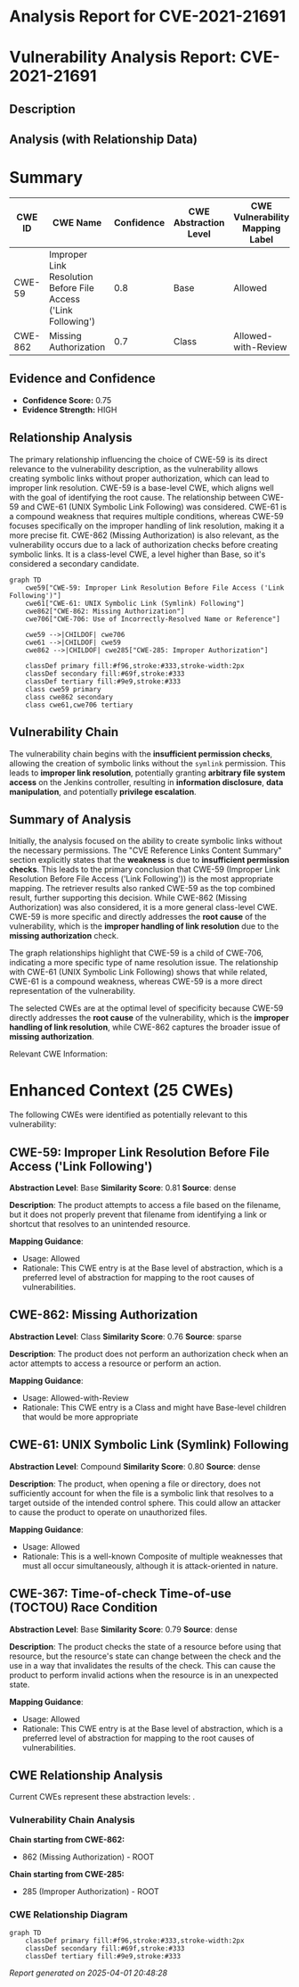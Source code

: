 # Analysis Report for CVE-2021-21691

# Vulnerability Analysis Report: CVE-2021-21691

## Description



## Analysis (with Relationship Data)

# Summary
| CWE ID | CWE Name | Confidence | CWE Abstraction Level | CWE Vulnerability Mapping Label | CWE-Vulnerability Mapping Notes |
|---|---|---|---|---|---|
| CWE-59 | Improper Link Resolution Before File Access ('Link Following') | 0.8 | Base | Allowed | Primary CWE |
| CWE-862 | Missing Authorization | 0.7 | Class | Allowed-with-Review | Secondary Candidate |

## Evidence and Confidence

*   **Confidence Score:** 0.75
*   **Evidence Strength:** HIGH

## Relationship Analysis
The primary relationship influencing the choice of CWE-59 is its direct relevance to the vulnerability description, as the vulnerability allows creating symbolic links without proper authorization, which can lead to improper link resolution. CWE-59 is a base-level CWE, which aligns well with the goal of identifying the root cause. The relationship between CWE-59 and CWE-61 (UNIX Symbolic Link Following) was considered. CWE-61 is a compound weakness that requires multiple conditions, whereas CWE-59 focuses specifically on the improper handling of link resolution, making it a more precise fit. CWE-862 (Missing Authorization) is also relevant, as the vulnerability occurs due to a lack of authorization checks before creating symbolic links. It is a class-level CWE, a level higher than Base, so it's considered a secondary candidate.

```mermaid
graph TD
    cwe59["CWE-59: Improper Link Resolution Before File Access ('Link Following')"]
    cwe61["CWE-61: UNIX Symbolic Link (Symlink) Following"]
    cwe862["CWE-862: Missing Authorization"]
    cwe706["CWE-706: Use of Incorrectly-Resolved Name or Reference"]

    cwe59 -->|CHILDOF| cwe706
    cwe61 -->|CHILDOF| cwe59
    cwe862 -->|CHILDOF| cwe285["CWE-285: Improper Authorization"]

    classDef primary fill:#f96,stroke:#333,stroke-width:2px
    classDef secondary fill:#69f,stroke:#333
    classDef tertiary fill:#9e9,stroke:#333
    class cwe59 primary
    class cwe862 secondary
    class cwe61,cwe706 tertiary
```

## Vulnerability Chain
The vulnerability chain begins with the **insufficient permission checks**, allowing the creation of symbolic links without the `symlink` permission. This leads to **improper link resolution**, potentially granting **arbitrary file system access** on the Jenkins controller, resulting in **information disclosure**, **data manipulation**, and potentially **privilege escalation**.

## Summary of Analysis
Initially, the analysis focused on the ability to create symbolic links without the necessary permissions. The "CVE Reference Links Content Summary" section explicitly states that the **weakness** is due to **insufficient permission checks**. This leads to the primary conclusion that CWE-59 (Improper Link Resolution Before File Access ('Link Following')) is the most appropriate mapping. The retriever results also ranked CWE-59 as the top combined result, further supporting this decision. While CWE-862 (Missing Authorization) was also considered, it is a more general class-level CWE. CWE-59 is more specific and directly addresses the **root cause** of the vulnerability, which is the **improper handling of link resolution** due to the **missing authorization** check.

The graph relationships highlight that CWE-59 is a child of CWE-706, indicating a more specific type of name resolution issue. The relationship with CWE-61 (UNIX Symbolic Link Following) shows that while related, CWE-61 is a compound weakness, whereas CWE-59 is a more direct representation of the vulnerability.

The selected CWEs are at the optimal level of specificity because CWE-59 directly addresses the **root cause** of the vulnerability, which is the **improper handling of link resolution**, while CWE-862 captures the broader issue of **missing authorization**.

Relevant CWE Information:

# Enhanced Context (25 CWEs)
The following CWEs were identified as potentially relevant to this vulnerability:

## CWE-59: Improper Link Resolution Before File Access ('Link Following')
**Abstraction Level**: Base
**Similarity Score**: 0.81
**Source**: dense

**Description**:
The product attempts to access a file based on the filename, but it does not properly prevent that filename from identifying a link or shortcut that resolves to an unintended resource.

**Mapping Guidance**:
- Usage: Allowed
- Rationale: This CWE entry is at the Base level of abstraction, which is a preferred level of abstraction for mapping to the root causes of vulnerabilities.

## CWE-862: Missing Authorization
**Abstraction Level**: Class
**Similarity Score**: 0.76
**Source**: sparse

**Description**:
The product does not perform an authorization check when an actor attempts to access a resource or perform an action.

**Mapping Guidance**:
- Usage: Allowed-with-Review
- Rationale: This CWE entry is a Class and might have Base-level children that would be more appropriate

## CWE-61: UNIX Symbolic Link (Symlink) Following
**Abstraction Level**: Compound
**Similarity Score**: 0.80
**Source**: dense

**Description**:
The product, when opening a file or directory, does not sufficiently account for when the file is a symbolic link that resolves to a target outside of the intended control sphere. This could allow an attacker to cause the product to operate on unauthorized files.

**Mapping Guidance**:
- Usage: Allowed
- Rationale: This is a well-known Composite of multiple weaknesses that must all occur simultaneously, although it is attack-oriented in nature.

## CWE-367: Time-of-check Time-of-use (TOCTOU) Race Condition
**Abstraction Level**: Base
**Similarity Score**: 0.79
**Source**: dense

**Description**:
The product checks the state of a resource before using that resource, but the resource's state can change between the check and the use in a way that invalidates the results of the check. This can cause the product to perform invalid actions when the resource is in an unexpected state.

**Mapping Guidance**:
- Usage: Allowed
- Rationale: This CWE entry is at the Base level of abstraction, which is a preferred level of abstraction for mapping to the root causes of vulnerabilities.


## CWE Relationship Analysis

Current CWEs represent these abstraction levels: .


### Vulnerability Chain Analysis

**Chain starting from CWE-862:**
- 862 (Missing Authorization) - ROOT


**Chain starting from CWE-285:**
- 285 (Improper Authorization) - ROOT



### CWE Relationship Diagram

```mermaid
graph TD
    classDef primary fill:#f96,stroke:#333,stroke-width:2px
    classDef secondary fill:#69f,stroke:#333
    classDef tertiary fill:#9e9,stroke:#333
```



*Report generated on 2025-04-01 20:48:28*
